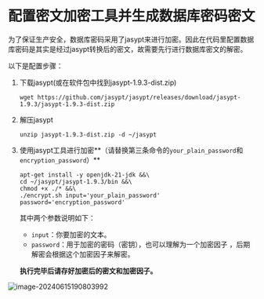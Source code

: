 # 配置密文加密工具并生成数据库密码密文

为了保证生产安全，数据库密码采用了jasypt来进行加密。因此在代码里配置数据库密码是其实是经过jasypt转换后的密文，故需要先行进行数据库密文的解密。

以下是配置步骤：

1. 下载jasypt(或在软件包中找到jasypt-1.9.3-dist.zip)

   ```
   wget https://github.com/jasypt/jasypt/releases/download/jasypt-1.9.3/jasypt-1.9.3-dist.zip
   ```

2. 解压jasypt

   ```
   unzip jasypt-1.9.3-dist.zip -d ~/jasypt
   ```

3. 使用jasypt工具进行加密**（请替换第三条命令的`your_plain_password`和`encryption_password`）**

   ```
   apt-get install -y openjdk-21-jdk &&\
   cd ~/jasypt/jasypt-1.9.3/bin &&\
   chmod +x ./* &&\
   ./encrypt.sh input='your_plain_password' password='encryption_password'
   ```
   
   其中两个参数说明如下：
   
   - `input`：你要加密的文本。
   - `password`：用于加密的密码（密钥），也可以理解为一个加密因子 ，后期解密会根据这个加密因子来解密。
   
   **执行完毕后请存好加密后的密文和加密因子。**

![image-20240615190803992](H:\work\workspace\mantudocs\docs\.vuepress\public\img\image-20240615190803992.png)